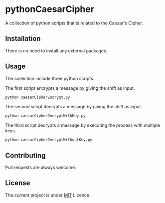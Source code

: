 # pythonCaesarCipher

A collection of python scripts that is related to the Caesar's Cipher.

## Installation

There is no need to install any external packages.

## Usage

The collection include three python scripts.

The first script encrypts a message by giving the shift as input.

```python
python caesarCipherEncrypt.py
```
The second script decrypts a message by giving the shift as input.
```python
python caesarCipherDecryptWithKey.py
```
The third script decrypts a message by executing the process with multiple keys.
```python
python caesarCipherDecryptWithoutKey.py
```

## Contributing
Pull requests are always welcome.

## License
The current project is under [MIT](https://choosealicense.com/licenses/mit/) Licence.
